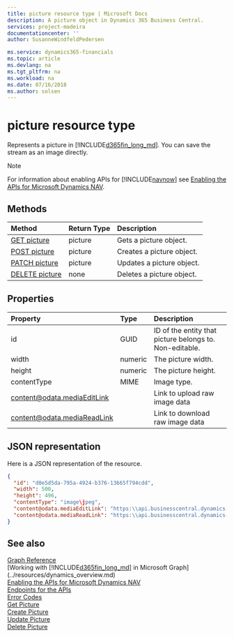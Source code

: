 ```yaml
---
title: picture resource type | Microsoft Docs
description: A picture object in Dynamics 365 Business Central. 
services: project-madeira
documentationcenter: ''
author: SusanneWindfeldPedersen

ms.service: dynamics365-financials
ms.topic: article
ms.devlang: na
ms.tgt_pltfrm: na
ms.workload: na
ms.date: 07/16/2018
ms.author: solsen
---
```


# picture resource type
Represents a picture in [!INCLUDE[d365fin_long_md](../../includes/d365fin_long_md.md)]. You can save the stream as an image directly.

> [!NOTE]  
> For information about enabling APIs for [!INCLUDE[navnow](../../includes/navnow_md.md)] see [Enabling the APIs for Microsoft Dynamics NAV](../../enabling-apis-for-dynamics-nav.md).

## Methods

| Method                                                       | Return Type |Description                    |
|:-------------------------------------------------------------|:------------|:------------------------------|
|[GET picture](../api/dynamics_picture_get.md)      |picture|Gets a picture object.   |
|[POST picture](../api/dynamics_create_picture.md)  |picture|Creates a picture object.|
|[PATCH picture](../api/dynamics_picture_update.md) |picture|Updates a picture object.|
|[DELETE picture](../api/dynamics_picture_delete.md)|none         |Deletes a picture object.|


## Properties

| Property                    | Type    | Description                                             |
|:----------------------------|:--------|:--------------------------------------------------------|
| id                          | GUID    | ID of the entity that picture belongs to. Non-editable. |
| width                       | numeric | The picture width.                                      |
| height                      | numeric | The picture height.                                     |
| contentType                 | MIME    | Image type.                                             |
| content@odata.mediaEditLink |         | Link to upload raw image data                           |
| content@odata.mediaReadLink |         | Link to download raw image data                         |

## JSON representation

Here is a JSON representation of the resource.


```json
{
  "id": "d0e5d5da-795a-4924-b376-13665f794cdd",
  "width": 500,
  "height": 496,
  "contentType": "image\jpeg",
  "content@odata.mediaEditLink": "https:\\api.businesscentral.dynamics-tie.com\v1.0\api\beta\companies(55c438d0-2f5c-44a0-9965-20b4923d0bef)\items(d0e5d5da-795a-4924-b376-13665f794cdd)\picture(d0e5d5da-795a-4924-b376-13665f794cdd)\content",
  "content@odata.mediaReadLink": "https:\\api.businesscentral.dynamics-tie.com\v1.0\api\beta\companies(55c438d0-2f5c-44a0-9965-20b4923d0bef)\items(d0e5d5da-795a-4924-b376-13665f794cdd)\picture(d0e5d5da-795a-4924-b376-13665f794cdd)\content"
}
```

## See also
[Graph Reference](../api/dynamics_graph_reference.md)  
[Working with [!INCLUDE[d365fin_long_md](../../includes/d365fin_long_md.md)] in Microsoft Graph](../resources/dynamics_overview.md)  
[Enabling the APIs for Microsoft Dynamics NAV](../../enabling-apis-for-dynamics-nav.md)  
[Endpoints for the APIs](../../endpoints-apis-for-dynamics.md)  
[Error Codes](../dynamics_error_codes.md)  
[Get Picture](../api/dynamics_picture_get.md)  
[Create Picture](../api/dynamics_create_picture.md)  
[Update Picture](../api/dynamics_picture_update.md)  
[Delete Picture](../api/dynamics_picture_delete.md)  